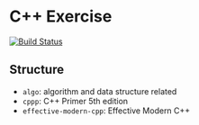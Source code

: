 # C++ Exercise

[![Build Status](https://travis-ci.org/ahxxm/cpp-exercise.svg)](https://travis-ci.org/ahxxm/cpp-exercise)

## Structure

- `algo`: algorithm and data structure related
- `cppp`: C++ Primer 5th edition
- `effective-modern-cpp`: Effective Modern C++ 
